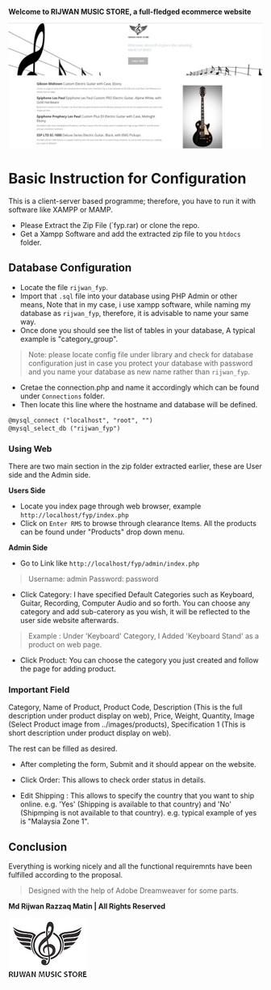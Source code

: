 **Welcome to RIJWAN MUSIC STORE, a full-fledged ecommerce website**

![Rijwan Music Store](https://github.com/mdrijwan/fyp/blob/master/Reports/RMS.jpg)

# Basic Instruction for Configuration

This is a client-server based programme; therefore, you have to run it with software like XAMPP or MAMP.

* Please Extract the Zip File (`fyp.rar) or clone the repo.
* Get a Xampp Software and add the extracted zip file to you `htdocs` folder.

## Database Configuration

* Locate the file `rijwan_fyp`.
* Import that `.sql` file into your database using PHP Admin or other means, Note that in my case, i use xampp software, while naming my database as `rijwan_fyp`, therefore, it is advisable to name your same way.
* Once done you should see the list of tables in your database, A typical example  is "category_group".

>Note: please locate config file under library and check for database configuration just in case you protect your database with password and you name your database as new name rather than `rijwan_fyp`.

* Cretae the connection.php and name it accordingly which can be found under `Connections` folder.
* Then locate this line where the hostname and database will be defined. 

```
@mysql_connect ("localhost", "root", "")
@mysql_select_db ("rijwan_fyp")
```
### Using Web

There are two main section in the zip folder extracted earlier, these are User side and the Admin side.

**Users Side**

* Locate you index page through web browser, example `http://localhost/fyp/index.php`
* Click on `Enter RMS` to browse through clearance Items. All the products can be found under "Products" drop down menu.

**Admin Side**

* Go to Link like `http://localhost/fyp/admin/index.php`
>Username: admin
>Password: password

* Click Category: I have specified Default Categories such as Keyboard, Guitar, Recording, Computer Audio and so forth. You can choose any category and add sub-caterory as you wish, it will be reflected to the user side website afterwards.

>Example : Under 'Keyboard' Category, I Added 'Keyboard Stand' as a product on web page.

* Click Product: You can choose the category you just created and follow the page for adding product.

### Important Field

Category, Name of Product, Product Code,  Description (This is the full description under product display on web), Price, Weight, Quantity, Image (Select Product image from ../images/products), Specification 1 (This is short description under product display on web).

The rest can be filled as desired.

* After completing the form, Submit and it should appear on the website.

* Click Order: This allows to check order status in details.

* Edit Shipping : This allows to specify the country that you want to ship online. e.g. 'Yes' (Shipping is available to that country) and 'No' (Shipmping is not available to that country). e.g. typical example of yes is "Malaysia Zone 1".

## Conclusion
Everything is working nicely and all the functional requiremnts have been fulfilled according to the proposal.

>Designed with the help of Adobe Dreamweaver for some parts.



**Md Rijwan Razzaq Matin | All Rights Reserved**



![RMS Logo](https://github.com/mdrijwan/fyp/blob/master/images/rmslogo.jpg)

